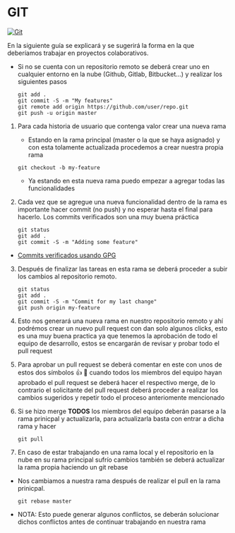 # GIT

[![Git](https://www.git-tower.com/learn/content/01-git/01-ebook/en/01-command-line/04-remote-repositories/01-introduction/basic-remote-workflow.png)](https://git-scm.com/)

En la siguiente guía se explicará y se sugerirá la forma en la que deberíamos trabajar en proyectos colaborativos.

- Si no se cuenta con un repositorio remoto se deberá crear uno en cualquier entorno en la nube (Github, Gitlab, Bitbucket...) y realizar los siguientes pasos
    ```
    git add .
    git commit -S -m "My features"
    git remote add origin https://github.com/user/repo.git
    git push -u origin master
    ``` 


1. Para cada historia de usuario que contenga valor crear una nueva rama
    - Estando en la rama principal (master o la que se haya asignado) y con esta tolamente actualizada procedemos a crear nuestra propia rama
    ```
    git checkout -b my-feature
    ```
    - Ya estando en esta nueva rama puedo empezar a agregar todas las funcionalidades

2. Cada vez que se agregue una nueva funcionalidad dentro de la rama es importante hacer commit (no push) y no esperar hasta el final para hacerlo. Los commits verificados son una muy buena práctica

    ```
    git status
    git add .
    git commit -S -m "Adding some feature"
    ```

- [Commits verificados usando GPG](https://help.github.com/articles/signing-commits-using-gpg/)

3. Después de finalizar las tareas en esta rama se deberá proceder a subir los cambios al repositorio remoto.

    ````
    git status
    git add .
    git commit -S -m "Commit for my last change"
    git push origin my-feature
    ````
    
4. Esto nos generará una nueva rama en nuestro repositorio remoto y ahí podrémos crear un nuevo pull request con dan solo algunos clicks, esto es una muy buena practica ya que tenemos la aprobación de todo el equipo de desarrollo, estos se encargarán de revisar y probar todo el pull request

5. Para aprobar un pull request se deberá comentar en este con unos de estos dos símbolos 👍   🚢 cuando todos los miembros del equipo hayan aprobado el pull request se deberá hacer el respectivo merge, de lo contrario el solicitante del pull request deberá proceder a realizar los cambios sugeridos y repetir todo el proceso anteriomente mencionado

6. Si se hizo merge **TODOS** los miembros del equipo deberán pasarse a la rama prinicpal y actualizarla, para actualizarla basta con entrar a dicha rama y hacer
    ````
    git pull
    ````

7. En caso de estar trabajando en una rama local y el repositorio en la nube en su rama principal sufrío cambios también se deberá actualizar la rama propia haciendo un git rebase

- Nos cambiamos a nuestra rama después de realizar el pull en la rama prinicpal.
    ````
    git rebase master
    ````
    
- NOTA: Esto puede generar algunos conflictos, se deberán solucionar dichos conflictos antes de continuar trabajando en nuestra rama





